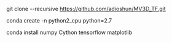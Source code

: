 git clone --recursive https://github.com/adioshun/MV3D_TF.git


conda create -n python2_cpu python=2.7


conda install numpy Cython tensorflow matplotlib


